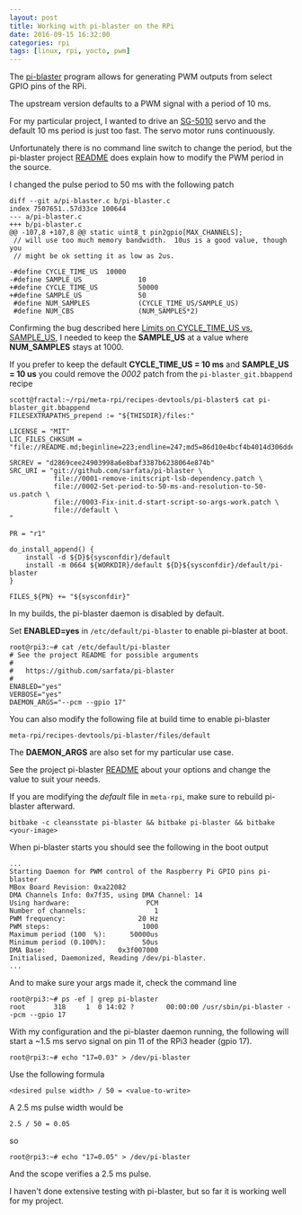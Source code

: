 ```yaml
---
layout: post
title: Working with pi-blaster on the RPi
date: 2016-09-15 16:32:00
categories: rpi
tags: [linux, rpi, yocto, pwm]
---
```


The [pi-blaster][pi-blaster] program allows for generating PWM outputs from select GPIO pins of the RPi.

The upstream version defaults to a PWM signal with a period of 10 ms.

For my particular project, I wanted to drive an [SG-5010][sg-5010] servo and the default 10 ms period is just too fast. The servo motor runs continuously.

Unfortunately there is no command line switch to change the period, but the pi-blaster project [README][pi-blaster] does explain how to modify the PWM period in the source.

I changed the pulse period to 50 ms with the following patch

    diff --git a/pi-blaster.c b/pi-blaster.c
    index 7507651..57d33ce 100644
    --- a/pi-blaster.c
    +++ b/pi-blaster.c
    @@ -107,8 +107,8 @@ static uint8_t pin2gpio[MAX_CHANNELS];
     // will use too much memory bandwidth.  10us is a good value, though you
     // might be ok setting it as low as 2us.
    
    -#define CYCLE_TIME_US  10000
    -#define SAMPLE_US              10
    +#define CYCLE_TIME_US          50000
    +#define SAMPLE_US              50
     #define NUM_SAMPLES            (CYCLE_TIME_US/SAMPLE_US)
     #define NUM_CBS                (NUM_SAMPLES*2)


Confirming the bug described here [Limits on CYCLE\_TIME\_US vs. SAMPLE\_US][limits-post], I needed to keep the **SAMPLE\_US** at a value where **NUM\_SAMPLES** stays at 1000.

If you prefer to keep the default **CYCLE\_TIME\_US = 10 ms** and **SAMPLE\_US = 10 us** you could remove the *0002* patch from the `pi-blaster_git.bbappend` recipe

    scott@fractal:~/rpi/meta-rpi/recipes-devtools/pi-blaster$ cat pi-blaster_git.bbappend
    FILESEXTRAPATHS_prepend := "${THISDIR}/files:"

    LICENSE = "MIT"
    LIC_FILES_CHKSUM = "file://README.md;beginline=223;endline=247;md5=86d10e4bcf4b4014d306dde7c1d2a80d"

    SRCREV = "d2869cee24903998a6e8baf3387b6238064e874b"
    SRC_URI = "git://github.com/sarfata/pi-blaster \
               file://0001-remove-initscript-lsb-dependency.patch \
               file://0002-Set-period-to-50-ms-and-resolution-to-50-us.patch \
               file://0003-Fix-init.d-start-script-so-args-work.patch \
               file://default \
    "

    PR = "r1"

    do_install_append() {
        install -d ${D}${sysconfdir}/default
        install -m 0664 ${WORKDIR}/default ${D}${sysconfdir}/default/pi-blaster
    }

    FILES_${PN} += "${sysconfdir}"


In my builds, the pi-blaster daemon is disabled by default. 

Set **ENABLED=yes** in `/etc/default/pi-blaster` to enable pi-blaster at boot.

    root@rpi3:~# cat /etc/default/pi-blaster
    # See the project README for possible arguments
    #
    #   https://github.com/sarfata/pi-blaster
    #
    ENABLED="yes"
    VERBOSE="yes"
    DAEMON_ARGS="--pcm --gpio 17"

You can also modify the following file at build time to enable pi-blaster

    meta-rpi/recipes-devtools/pi-blaster/files/default

The **DAEMON\_ARGS** are also set for my particular use case.

See the project pi-blaster [README][pi-blaster] about your options and change the value to suit your needs.

If you are modifying the *default* file in `meta-rpi`, make sure to rebuild pi-blaster afterward.

    bitbake -c cleansstate pi-blaster && bitbake pi-blaster && bitbake <your-image>


When pi-blaster starts you should see the following in the boot output

    ...
    Starting Daemon for PWM control of the Raspberry Pi GPIO pins pi-blaster
    MBox Board Revision: 0xa22082
    DMA Channels Info: 0x7f35, using DMA Channel: 14
    Using hardware:                   PCM
    Number of channels:                 1
    PWM frequency:                  20 Hz
    PWM steps:                       1000
    Maximum period (100  %):      50000us
    Minimum period (0.100%):         50us
    DMA Base:                  0x3f007000
    Initialised, Daemonized, Reading /dev/pi-blaster.
    ...

And to make sure your args made it, check the command line

    root@rpi3:~# ps -ef | grep pi-blaster
    root       318     1  0 14:02 ?        00:00:00 /usr/sbin/pi-blaster --pcm --gpio 17

With my configuration and the pi-blaster daemon running, the following will start a ~1.5 ms servo signal on pin 11 of the RPi3 header (gpio 17).

    root@rpi3:~# echo "17=0.03" > /dev/pi-blaster

Use the following formula

    <desired pulse width> / 50 = <value-to-write>

A 2.5 ms pulse width would be

    2.5 / 50 = 0.05

so

    root@rpi3:~# echo "17=0.05" > /dev/pi-blaster


And the scope verifies a 2.5 ms pulse.

I haven't done extensive testing with pi-blaster, but so far it is working well for my project.

[pi-blaster]: https://github.com/sarfata/pi-blaster
[sg-5010]: https://www.adafruit.com/product/155
[limits-post]: https://github.com/sarfata/pi-blaster/issues/5
